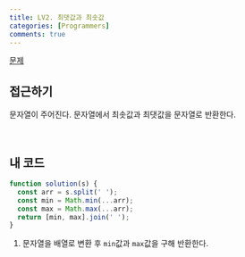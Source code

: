 ```yaml
---
title: LV2. 최댓값과 최솟값
categories: [Programmers]
comments: true
---
```


[문제](https://programmers.co.kr/learn/courses/30/lessons/12939?language=javascript)

## 접근하기

문자열이 주어진다. 문자열에서 최솟값과 최댓값을 문자열로 반환한다.

<br>

## 내 코드

```js
function solution(s) {
  const arr = s.split(' ');
  const min = Math.min(...arr);
  const max = Math.max(...arr);
  return [min, max].join(' ');
}
```

1. 문자열을 배열로 변환 후 `min`값과 `max`값을 구해 반환한다.
